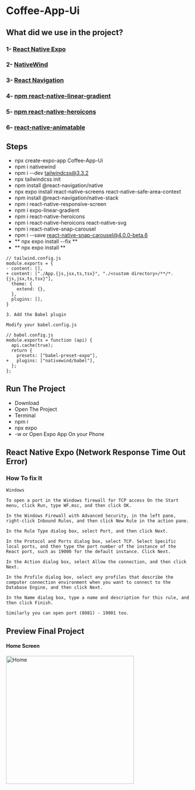 # Coffee-App-Ui

## What did we use in the project?
### 1- [React Native Expo](https://reactnative.dev/)
### 2- [NativeWind](https://www.nativewind.dev/)
### 3- [React Navigation](https://reactnavigation.org/)
### 4- [npm react-native-linear-gradient](https://www.npmjs.com/package/react-native-linear-gradient)
### 5- [npm react-native-heroicons](https://www.npmjs.com/package/react-native-heroicons)
### 6- [react-native-animatable](https://www.npmjs.com/package/react-native-animatable)

## Steps
- npx create-expo-app Coffee-App-Ui
- npm i nativewind
- npm i --dev tailwindcss@3.3.2
- npx tailwindcss init
- npm install @react-navigation/native
- npx expo install react-native-screens react-native-safe-area-context
- npm install @react-navigation/native-stack
- npm i react-native-responsive-screen
- npm i expo-linear-gradient
- npm i react-native-heroicons
- npm i react-native-heroicons react-native-svg
- npm i react-native-snap-carousel
- npm i --save react-native-snap-carousel@4.0.0-beta.6
- ** npx expo install --fix **
- ** npx expo install **
```
// tailwind.config.js
module.exports = {
- content: [],
+ content: ["./App.{js,jsx,ts,tsx}", "./<custom directory>/**/*.{js,jsx,ts,tsx}"],
  theme: {
    extend: {},
  },
  plugins: [],
}

3. Add the Babel plugin

Modify your babel.config.js

// babel.config.js
module.exports = function (api) {
  api.cache(true);
  return {
    presets: ["babel-preset-expo"],
+   plugins: ["nativewind/babel"],
  };
};
```

## Run The Project
- Download
- Open The Project
- Terminal
- npm i
- npx expo
- -w or Open Expo App On your Phone

## React Native Expo (Network Response Time Out Error)
### How To fix It
```
Windows

To open a port in the Windows firewall for TCP access On the Start menu, click Run, type WF.msc, and then click OK.

In the Windows Firewall with Advanced Security, in the left pane, right-click Inbound Rules, and then click New Rule in the action pane.

In the Rule Type dialog box, select Port, and then click Next.

In the Protocol and Ports dialog box, select TCP. Select Specific local ports, and then type the port number of the instance of the React port, such as 19000 for the default instance. Click Next.

In the Action dialog box, select Allow the connection, and then click Next.

In the Profile dialog box, select any profiles that describe the computer connection environment when you want to connect to the Database Engine, and then click Next.

In the Name dialog box, type a name and description for this rule, and then click Finish.

Similarly you can open port (8081) - 19001 too.
```

## Preview Final Project

#### Home Screen

<img src="homescreen.jpg" style="width:350px;" alt=" Home" />

